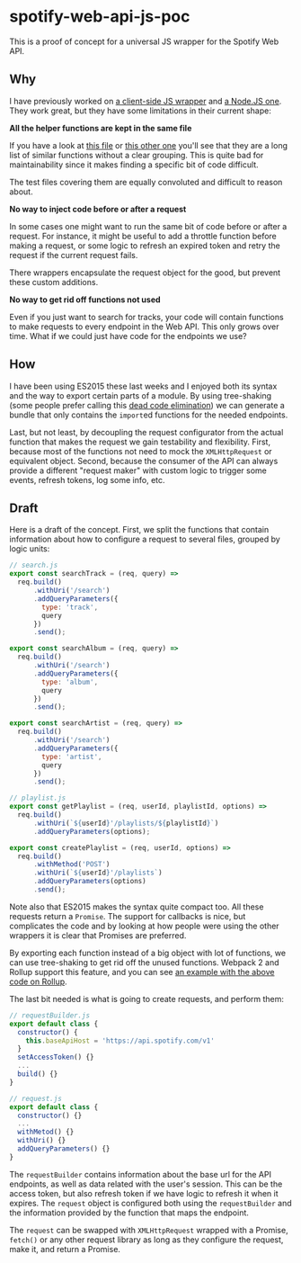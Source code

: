 # spotify-web-api-js-poc

This is a proof of concept for a universal JS wrapper for the Spotify Web API.

## Why

I have previously worked on [a client-side JS wrapper](https://github.com/JMPerez/spotify-web-api-js) and [a Node.JS one](https://github.com/thelinmichael/spotify-web-api-node). They work great, but they have some limitations in their current shape:

**All the helper functions are kept in the same file**

If you have a look at [this file](https://github.com/JMPerez/spotify-web-api-js/blob/master/src/spotify-web-api.js) or [this other one](https://github.com/thelinmichael/spotify-web-api-node/blob/master/src/spotify-web-api.js) you'll see that they are a long list of similar functions without a clear grouping. This is quite bad for maintainability since it makes finding a specific bit of code difficult.

The test files covering them are equally convoluted and difficult to reason about.

**No way to inject code before or after a request**

In some cases one might want to run the same bit of code before or after a request. For instance, it might be useful to add a throttle function before making a request, or some logic to refresh an expired token and retry the request if the current request fails.

There wrappers encapsulate the request object for the good, but prevent these custom additions.

**No way to get rid off functions not used**

Even if you just want to search for tracks, your code will contain functions to make requests to every endpoint in the Web API. This only grows over time. What if we could just have code for the endpoints we use?

## How

I have been using ES2015 these last weeks and I enjoyed both its syntax and the way to export certain parts of a module. By using tree-shaking (some people prefer calling this [dead code elimination](https://medium.com/@Rich_Harris/tree-shaking-versus-dead-code-elimination-d3765df85c80)) we can generate a bundle that only contains the `import`ed functions for the needed endpoints.

Last, but not least, by decoupling the request configurator from the actual function that makes the request we gain testability and flexibility. First, because most of the functions not need to mock the `XMLHttpRequest` or equivalent object. Second, because the consumer of the API can always provide a different "request maker" with custom logic to trigger some events, refresh tokens, log some info, etc.

## Draft

Here is a draft of the concept. First, we split the functions that contain information about how to configure a request to several files, grouped by logic units:

```js
// search.js
export const searchTrack = (req, query) =>
  req.build()
      .withUri('/search')
      .addQueryParameters({
        type: 'track',
        query
      })
      .send();

export const searchAlbum = (req, query) => 
  req.build()
      .withUri('/search')
      .addQueryParameters({
        type: 'album',
        query
      })
      .send();

export const searchArtist = (req, query) =>
  req.build()
      .withUri('/search')
      .addQueryParameters({
        type: 'artist',
        query
      })
      .send();
```

```js
// playlist.js
export const getPlaylist = (req, userId, playlistId, options) =>
  req.build()
      .withUri(`${userId}'/playlists/${playlistId}`)
      .addQueryParameters(options);

export const createPlaylist = (req, userId, options) =>
  req.build()
      .withMethod('POST')
      .withUri(`${userId}'/playlists`)
      .addQueryParameters(options)
      .send();
```

Note also that ES2015 makes the syntax quite compact too. All these requests return a `Promise`. The support for callbacks is nice, but complicates the code and by looking at how people were using the other wrappers it is clear that Promises are preferred.

By exporting each function instead of a big object with lot of functions, we can use tree-shaking to get rid off the unused functions. Webpack 2 and Rollup support this feature, and you can see [an example with the above code on Rollup](http://rollupjs.org/#%7B%22options%22%3A%7B%22format%22%3A%22es%22%2C%22moduleName%22%3A%22myBundle%22%2C%22globals%22%3A%7B%7D%2C%22moduleId%22%3A%22%22%7D%2C%22modules%22%3A%5B%7B%22name%22%3A%22main.js%22%2C%22code%22%3A%22import%20%7B%20getPlaylist%20%7D%20from%20'.%2Fplaylist.js'%3B%5Cnconsole.log(%20getPlaylist(obj)%20)%3B%22%7D%2C%7B%22name%22%3A%22playlist.js%22%2C%22code%22%3A%22export%20const%20getPlaylist%20%3D%20(req%2C%20userId%2C%20playlistId%2C%20options)%20%3D%3E%5Cn%20%20req.build()%5Cn%20%20%20%20%20%20.withUri(%60%24%7BuserId%7D'%2Fplaylists%2F%24%7BplaylistId%7D%60)%5Cn%20%20%20%20%20%20.addQueryParameters(options)%3B%5Cn%5Cnexport%20const%20createPlaylist%20%3D%20(req%2C%20userId%2C%20options)%20%3D%3E%5Cn%20%20req.build()%5Cn%20%20%20%20%20%20.withMethod('POST')%5Cn%20%20%20%20%20%20.withUri(%60%24%7BuserId%7D'%2Fplaylists%60)%5Cn%20%20%20%20%20%20.addQueryParameters(options)%5Cn%20%20%20%20%20%20.send()%3B%22%7D%2C%7B%22name%22%3A%22search.js%22%2C%22code%22%3A%22export%20const%20searchTrack%20%3D%20(req%2C%20query)%20%3D%3E%5Cn%20%20req.build()%5Cn%20%20%20%20%20%20.withUri('%2Fsearch')%5Cn%20%20%20%20%20%20.addQueryParameters(%7B%5Cn%20%20%20%20%20%20%20%20type%3A%20'track'%2C%5Cn%20%20%20%20%20%20%20%20query%5Cn%20%20%20%20%20%20%7D)%5Cn%20%20%20%20%20%20.send()%3B%5Cn%5Cnexport%20const%20searchAlbum%20%3D%20(req%2C%20query)%20%3D%3E%20%5Cn%20%20req.build()%5Cn%20%20%20%20%20%20.withUri('%2Fsearch')%5Cn%20%20%20%20%20%20.addQueryParameters(%7B%5Cn%20%20%20%20%20%20%20%20type%3A%20'album'%2C%5Cn%20%20%20%20%20%20%20%20query%5Cn%20%20%20%20%20%20%7D)%5Cn%20%20%20%20%20%20.send()%3B%5Cn%5Cnexport%20const%20searchArtist%20%3D%20(req%2C%20query)%20%3D%3E%5Cn%20%20req.build()%5Cn%20%20%20%20%20%20.withUri('%2Fsearch')%5Cn%20%20%20%20%20%20.addQueryParameters(%7B%5Cn%20%20%20%20%20%20%20%20type%3A%20'artist'%2C%5Cn%20%20%20%20%20%20%20%20query%5Cn%20%20%20%20%20%20%7D)%5Cn%20%20%20%20%20%20.send()%3B%22%7D%5D%7D).

The last bit needed is what is going to create requests, and perform them:

```js
// requestBuilder.js
export default class {
  constructor() {
    this.baseApiHost = 'https://api.spotify.com/v1'
  }
  setAccessToken() {}
  ...
  build() {}
}

// request.js
export default class {
  constructor() {}
  ...
  withMetod() {}
  withUri() {}
  addQueryParameters() {}
}
```

The `requestBuilder` contains information about the base url for the API endpoints, as well as data related with the user's session. This can be the access token, but also refresh token if we have logic to refresh it when it expires. The `request` object is configured both using the `requestBuilder` and the information provided by the function that maps the endpoint.

The `request` can be swapped with `XMLHttpRequest` wrapped with a Promise, `fetch()` or any other request library as long as they configure the request, make it, and return a Promise.
